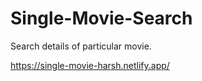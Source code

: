 # Single-Movie-Search

Search details of particular movie.

https://single-movie-harsh.netlify.app/
